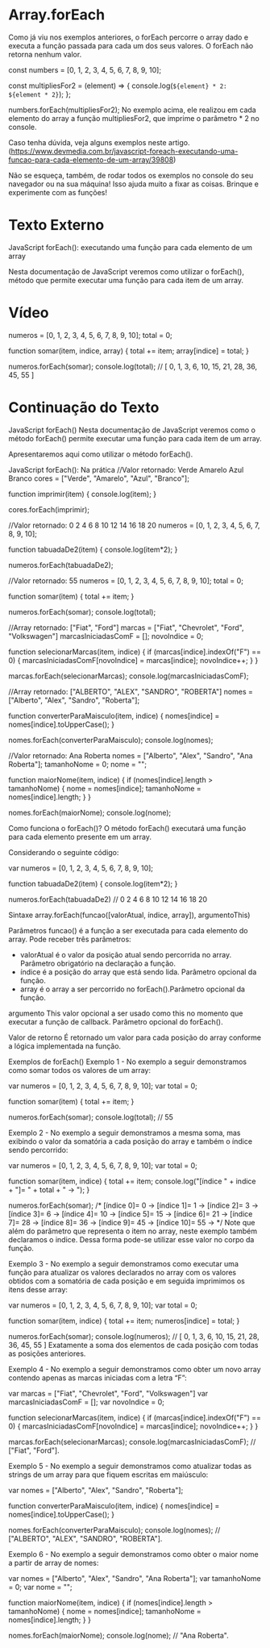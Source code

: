 # Array.forEach
Como já viu nos exemplos anteriores, o forEach percorre o array dado e executa a função passada para cada um dos seus valores. O forEach não retorna nenhum valor.

const numbers = [0, 1, 2, 3, 4, 5, 6, 7, 8, 9, 10];

const multipliesFor2 = (element) => {
  console.log(`${element} * 2: ${element * 2}`);
};

numbers.forEach(multipliesFor2);
No exemplo acima, ele realizou em cada elemento do array a função multipliesFor2, que imprime o parâmetro * 2 no console.

Caso tenha dúvida, veja alguns exemplos neste artigo. (https://www.devmedia.com.br/javascript-foreach-executando-uma-funcao-para-cada-elemento-de-um-array/39808)

Não se esqueça, também, de rodar todos os exemplos no console do seu navegador ou na sua máquina! Isso ajuda muito a fixar as coisas. Brinque e experimente com as funções!

# Texto Externo
JavaScript forEach(): executando uma função para cada elemento de um array

Nesta documentação de JavaScript veremos como utilizar o forEach(), método que permite executar uma função para cada item de um array.

# Vídeo 
numeros = [0, 1, 2, 3, 4, 5, 6, 7, 8, 9, 10];
total = 0;

function somar(item, indice, array) {
    total += item;
    array[indice] = total;
}

numeros.forEach(somar);
console.log(total); // [ 0, 1, 3, 6, 10, 15, 21, 28, 36, 45, 55 ]

# Continuação do Texto
JavaScript forEach()
Nesta documentação de JavaScript veremos como o método forEach() permite executar uma função para cada item de um array.

Apresentaremos aqui como utilizar o método forEach().

JavaScript forEach(): Na prática
//Valor retornado: Verde Amarelo Azul Branco
cores = ["Verde", "Amarelo", "Azul", "Branco"];

function imprimir(item) {
    console.log(item);
}

cores.forEach(imprimir);

//Valor retornado: 0 2 4 6 8 10 12 14 16 18 20
numeros = [0, 1, 2, 3, 4, 5, 6, 7, 8, 9, 10];

function tabuadaDe2(item) {
    console.log(item*2);
}

numeros.forEach(tabuadaDe2);

//Valor retornado: 55
numeros = [0, 1, 2, 3, 4, 5, 6, 7, 8, 9, 10];
total = 0;

function somar(item) {
    total += item;
}

numeros.forEach(somar);
console.log(total);

//Array retornado: ["Fiat", "Ford"]
marcas = ["Fiat", "Chevrolet", "Ford", "Volkswagen"]
marcasIniciadasComF = [];
novoIndice = 0;

function selecionarMarcas(item, indice) {
    if (marcas[indice].indexOf("F") == 0) {
        marcasIniciadasComF[novoIndice] = marcas[indice];
        novoIndice++;
    }
}

marcas.forEach(selecionarMarcas);
console.log(marcasIniciadasComF);

//Array retornado: ["ALBERTO", "ALEX", "SANDRO", "ROBERTA"]
nomes = ["Alberto", "Alex", "Sandro", "Roberta"];

function converterParaMaisculo(item, indice) {
    nomes[indice] = nomes[indice].toUpperCase();
}

nomes.forEach(converterParaMaisculo);
console.log(nomes);

//Valor retornado: Ana Roberta
nomes = ["Alberto", "Alex", "Sandro", "Ana Roberta"];
tamanhoNome = 0;
nome = "";

function maiorNome(item, indice) {
    if (nomes[indice].length > tamanhoNome) {
        nome = nomes[indice];
        tamanhoNome = nomes[indice].length;
    }
}

nomes.forEach(maiorNome);
console.log(nome);

Como funciona o forEach()?
O método forEach() executará uma função para cada elemento presente em um array.

Considerando o seguinte código:

var numeros = [0, 1, 2, 3, 4, 5, 6, 7, 8, 9, 10];

function tabuadaDe2(item) {
    console.log(item*2);
}

numeros.forEach(tabuadaDe2) // 0 2 4 6 8 10 12 14 16 18 20

Sintaxe
array.forEach(funcao([valorAtual, índice, array]), argumentoThis)

Parâmetros
funcao() é a função a ser executada para cada elemento do array. Pode receber três parâmetros:

- valorAtual é o valor da posição atual sendo percorrida no array. Parâmetro obrigatório na declaração a função.
- índice é a posição do array que está sendo lida. Parâmetro opcional da função.
- array é o array a ser percorrido no forEach().Parâmetro opcional da função.

argumento This valor opcional a ser usado como this no momento que executar a função de callback. Parâmetro opcional do forEach().

Valor de retorno
É retornado um valor para cada posição do array conforme a lógica implementada na função.

Exemplos de forEach()
Exemplo 1 - No exemplo a seguir demonstramos como somar todos os valores de um array:

var numeros = [0, 1, 2, 3, 4, 5, 6, 7, 8, 9, 10];
var total = 0;

function somar(item) {
    total += item;
}

numeros.forEach(somar);
console.log(total); // 55

Exemplo 2 - No exemplo a seguir demonstramos a mesma soma, mas exibindo o valor da somatória a cada posição do array e também o índice sendo percorrido:

var numeros = [0, 1, 2, 3, 4, 5, 6, 7, 8, 9, 10];
var total = 0;

function somar(item, indice) {
    total += item;
    console.log("[índice " + indice + "]= " + total + " -> ");
}

numeros.forEach(somar);
/*
[índice 0]= 0 -> [índice 1]= 1 -> [índice 2]= 3 ->
[índice 3]= 6 -> [índice 4]= 10 -> [índice 5]= 15 ->
[índice 6]= 21 -> [índice 7]= 28 -> [índice 8]= 36 ->
[índice 9]= 45 -> [índice 10]= 55 ->
*/
Note que além do parâmetro que representa o item no array, neste exemplo também declaramos o indice. Dessa forma pode-se utilizar esse valor no corpo da função.

Exemplo 3 - No exemplo a seguir demonstramos como executar uma função para atualizar os valores declarados no array com os valores obtidos com a somatória de cada posição e em seguida imprimimos os itens desse array:

var numeros = [0, 1, 2, 3, 4, 5, 6, 7, 8, 9, 10];
var total = 0;

function somar(item, indice) {
    total += item;
    numeros[indice] = total;
}

numeros.forEach(somar);
console.log(numeros); // [ 0, 1, 3, 6, 10, 15, 21, 28, 36, 45, 55 ]
Exatamente a soma dos elementos de cada posição com todas as posições anteriores.

Exemplo 4 - No exemplo a seguir demonstramos como obter um novo array contendo apenas as marcas iniciadas com a letra “F”:

var marcas = ["Fiat", "Chevrolet", "Ford", "Volkswagen"]
var marcasIniciadasComF = [];
var novoIndice = 0;

function selecionarMarcas(item, indice) {
    if (marcas[indice].indexOf("F") == 0) {
        marcasIniciadasComF[novoIndice] = marcas[indice];
        novoIndice++;
    }
}

marcas.forEach(selecionarMarcas);
console.log(marcasIniciadasComF); // ["Fiat", "Ford"].

Exemplo 5 - No exemplo a seguir demonstramos como atualizar todas as strings de um array para que fiquem escritas em maiúsculo:

var nomes = ["Alberto", "Alex", "Sandro", "Roberta"];

function converterParaMaisculo(item, indice) {
    nomes[indice] = nomes[indice].toUpperCase();
}

nomes.forEach(converterParaMaisculo);
console.log(nomes); // ["ALBERTO", "ALEX", "SANDRO", "ROBERTA"].

Exemplo 6 - No exemplo a seguir demonstramos como obter o maior nome a partir de array de nomes:

var nomes = ["Alberto", "Alex", "Sandro", "Ana Roberta"];
var tamanhoNome = 0;
var nome = "";

function maiorNome(item, indice) {
    if (nomes[indice].length > tamanhoNome) {
        nome = nomes[indice];
        tamanhoNome = nomes[indice].length;
    }
}

nomes.forEach(maiorNome);
console.log(nome); // "Ana Roberta".